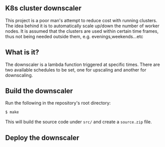 K8s cluster downscaler
----------------------

This project is a poor man's attempt to reduce cost with running clusters. The idea behind it is to automatically scale up/down the number of worker nodes.
It is assumed that the clusters are used within certain time frames, thus not being needed outside them, e.g. evenings,weekends...etc

## What is it?

The downscaler is a lambda function triggered at specific times. There are two available schedules to be set, one for upscaling and another for downscaling.

## Build the downscaler

Run the following in the repository's root directory:

```sh
$ make
```

This will build the source code under ``src/`` and create a ``source.zip`` file.

## Deploy the downscaler
